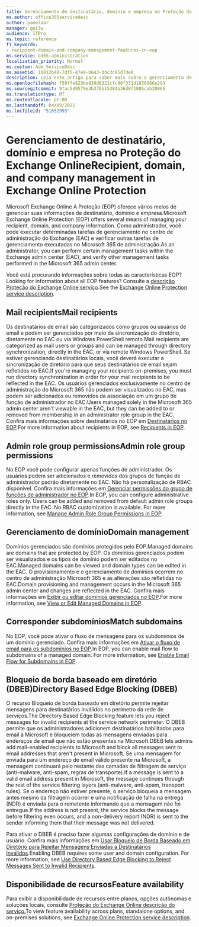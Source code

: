 ```yaml
---
title: Gerenciamento de destinatário, domínio e empresa no Proteção do Exchange Online
ms.author: office365servicedesc
author: pamelaar
manager: gailw
audience: ITPro
ms.topic: reference
f1_keywords:
- recipient-domain-and-company-management-features-in-eop
ms.service: o365-administration
localization_priority: Normal
ms.custom: Adm_ServiceDesc
ms.assetid: 10812b48-7df5-47e9-b643-dbc3c85d7de0
description: Leia este artigo para saber mais sobre o gerenciamento de destinatário, domínio e empresa no Microsoft Exchange Online Protection (EOP).
ms.openlocfilehash: f58ffe829be839d8321cfc98f331d1836986e293
ms.sourcegitcommit: 9fac5d9579e3b370b15384b36d0f1805cab20065
ms.translationtype: MT
ms.contentlocale: pt-BR
ms.lasthandoff: 04/09/2021
ms.locfileid: "51652993"
---
```

# <a name="recipient-domain-and-company-management-in-exchange-online-protection"></a><span data-ttu-id="cd433-103">Gerenciamento de destinatário, domínio e empresa no Proteção do Exchange Online</span><span class="sxs-lookup"><span data-stu-id="cd433-103">Recipient, domain, and company management in Exchange Online Protection</span></span>

<span data-ttu-id="cd433-104">Microsoft Exchange Online A Proteção (EOP) oferece vários meios de gerenciar suas informações de destinatário, domínio e empresa.</span><span class="sxs-lookup"><span data-stu-id="cd433-104">Microsoft Exchange Online Protection (EOP) offers several means of managing your recipient, domain, and company information.</span></span> <span data-ttu-id="cd433-105">Como administrador, você pode executar determinadas tarefas de gerenciamento no centro de administração do Exchange (EAC) e verificar outras tarefas de gerenciamento executadas no Microsoft 365 de administração.</span><span class="sxs-lookup"><span data-stu-id="cd433-105">As an administrator, you can perform certain management tasks within the Exchange admin center (EAC), and verify other management tasks performed in the Microsoft 365 admin center.</span></span>
  
<span data-ttu-id="cd433-106">Você está procurando informações sobre todas as características EOP?</span><span class="sxs-lookup"><span data-stu-id="cd433-106">Looking for information about all EOP features?</span></span> <span data-ttu-id="cd433-107">Consulte a [descrição Proteção do Exchange Online serviço](exchange-online-protection-service-description.md).</span><span class="sxs-lookup"><span data-stu-id="cd433-107">See the [Exchange Online Protection service description](exchange-online-protection-service-description.md).</span></span>
  
## <a name="mail-recipients"></a><span data-ttu-id="cd433-108">Mail recipients</span><span class="sxs-lookup"><span data-stu-id="cd433-108">Mail recipients</span></span>

<span data-ttu-id="cd433-109">Os destinatários de email são categorizados como grupos ou usuários de email e podem ser gerenciados por meio da sincronização do diretório, diretamente no EAC ou via Windows PowerShell remoto.</span><span class="sxs-lookup"><span data-stu-id="cd433-109">Mail recipients are categorized as mail users or groups and can be managed through directory synchronization, directly in the EAC, or via remote Windows PowerShell.</span></span> <span data-ttu-id="cd433-110">Se estiver gerenciando destinatários locais, você deverá executar a sincronização de diretório para que seus destinatários de email sejam refletidos no EAC.</span><span class="sxs-lookup"><span data-stu-id="cd433-110">If you're managing your recipients on-premises, you must run directory synchronization in order for your mail recipients to be reflected in the EAC.</span></span> <span data-ttu-id="cd433-111">Os usuários gerenciados exclusivamente no centro de administração do Microsoft 365 não podem ser visualizados no EAC, mas podem ser adicionados ou removidos da associação em um grupo de função de administrador no EAC.</span><span class="sxs-lookup"><span data-stu-id="cd433-111">Users managed solely in the Microsoft 365 admin center aren't viewable in the EAC, but they can be added to or removed from membership in an administrator role group in the EAC.</span></span> <span data-ttu-id="cd433-112">Confira mais informações sobre destinatários no EOP em [Destinatários no EOP](/microsoft-365/security/office-365-security/manage-recipients-in-eop).</span><span class="sxs-lookup"><span data-stu-id="cd433-112">For more information about recipients in EOP, see [Recipients in EOP](/microsoft-365/security/office-365-security/manage-recipients-in-eop).</span></span>
  
## <a name="admin-role-group-permissions"></a><span data-ttu-id="cd433-113">Admin role group permissions</span><span class="sxs-lookup"><span data-stu-id="cd433-113">Admin role group permissions</span></span>

<span data-ttu-id="cd433-p104">No EOP você pode configurar apenas funções de administrador. Os usuários podem ser adicionados e removidos dos grupos de função de administrador padrão diretamente no EAC. Não há personalização de RBAC disponível. Confira mais informações em [Gerenciar permissões do grupo de funções de administrador no EOP](/microsoft-365/security/office-365-security/manage-admin-role-group-permissions-in-eop).</span><span class="sxs-lookup"><span data-stu-id="cd433-p104">In EOP, you can configure administrative roles only. Users can be added and removed from default admin role groups directly in the EAC. No RBAC customization is available. For more information, see [Manage Admin Role Group Permissions in EOP](/microsoft-365/security/office-365-security/manage-admin-role-group-permissions-in-eop).</span></span>
  
## <a name="domain-management"></a><span data-ttu-id="cd433-118">Gerenciamento de domínio</span><span class="sxs-lookup"><span data-stu-id="cd433-118">Domain management</span></span>

<span data-ttu-id="cd433-119">Domínios gerenciados são domínios protegidos pelo EOP.</span><span class="sxs-lookup"><span data-stu-id="cd433-119">Managed domains are domains that are protected by EOP.</span></span> <span data-ttu-id="cd433-120">Os domínios gerenciados podem ser visualizados e os tipos de domínio podem ser editados no EAC.</span><span class="sxs-lookup"><span data-stu-id="cd433-120">Managed domains can be viewed and domain types can be edited in the EAC.</span></span> <span data-ttu-id="cd433-121">O provisionamento e o gerenciamento de domínios ocorrem no centro de administração Microsoft 365 e as alterações são refletidas no EAC.</span><span class="sxs-lookup"><span data-stu-id="cd433-121">Domain provisioning and management occurs in the Microsoft 365 admin center and changes are reflected in the EAC.</span></span> <span data-ttu-id="cd433-122">Confira mais informações em [Exibir ou editar domínios gerenciados no EOP](/microsoft-365/security/office-365-security/exchange-online-protection-overview).</span><span class="sxs-lookup"><span data-stu-id="cd433-122">For more information, see [View or Edit Managed Domains in EOP](/microsoft-365/security/office-365-security/exchange-online-protection-overview).</span></span>
  
## <a name="match-subdomains"></a><span data-ttu-id="cd433-123">Corresponder subdomínios</span><span class="sxs-lookup"><span data-stu-id="cd433-123">Match subdomains</span></span>

<span data-ttu-id="cd433-p106">No EOP, você pode ativar o fluxo de mensagens para os subdomínios de um domínio gerenciado. Confira mais informações em [Ativar o fluxo de email para os subdomínios no EOP](/microsoft-365/security/office-365-security/mail-flow-in-eop).</span><span class="sxs-lookup"><span data-stu-id="cd433-p106">In EOP, you can enable mail flow to subdomains of a managed domain. For more information, see [Enable Email Flow for Subdomains in EOP](/microsoft-365/security/office-365-security/mail-flow-in-eop).</span></span> 
  
## <a name="directory-based-edge-blocking-dbeb"></a><span data-ttu-id="cd433-126">Bloqueio de borda baseado em diretório (DBEB)</span><span class="sxs-lookup"><span data-stu-id="cd433-126">Directory Based Edge Blocking (DBEB)</span></span>

<span data-ttu-id="cd433-127">O recurso Bloqueio de borda baseado em diretório permite rejeitar mensagens para destinatários inválidos no perímetro da rede de serviços.</span><span class="sxs-lookup"><span data-stu-id="cd433-127">The Directory Based Edge Blocking feature lets you reject messages for invalid recipients at the service network perimeter.</span></span> <span data-ttu-id="cd433-128">O DBEB permite que os administradores adicionem destinatários habilitados para email à Microsoft e bloqueiem todas as mensagens enviadas para endereços de email que não estão presentes na Microsoft.</span><span class="sxs-lookup"><span data-stu-id="cd433-128">DBEB lets admins add mail-enabled recipients to Microsoft and block all messages sent to email addresses that aren't present in Microsoft.</span></span> <span data-ttu-id="cd433-129">Se uma mensagem for enviada para um endereço de email válido presente na Microsoft, a mensagem continuará pelo restante das camadas de filtragem de serviço (anti-malware, anti-spam, regras de transporte).</span><span class="sxs-lookup"><span data-stu-id="cd433-129">If a message is sent to a valid email address present in Microsoft, the message continues through the rest of the service filtering layers (anti-malware, anti-spam, transport rules).</span></span> <span data-ttu-id="cd433-130">Se o endereço não estiver presente, o serviço bloqueia a mensagem antes mesmo da filtragem ocorrer e uma notificação de falha na entrega (NDR) é enviada para o remetente informando que a mensagem não foi entregue.</span><span class="sxs-lookup"><span data-stu-id="cd433-130">If the address is not present, the service blocks the message before filtering even occurs, and a non-delivery report (NDR) is sent to the sender informing them that their message was not delivered.</span></span> 
  
<span data-ttu-id="cd433-p108">Para ativar o DBEB é preciso fazer algumas configurações de domínio e de usuário. Confira mais informações em [Usar Bloqueio de Borda Baseado em Diretório para Rejeitar Mensagens Enviadas a Destinatários Inválidos](/exchange/mail-flow-best-practices/use-directory-based-edge-blocking).</span><span class="sxs-lookup"><span data-stu-id="cd433-p108">Enabling DBEB requires some user and domain configuration. For more information, see [Use Directory Based Edge Blocking to Reject Messages Sent to Invalid Recipients](/exchange/mail-flow-best-practices/use-directory-based-edge-blocking).</span></span>
  
## <a name="feature-availability"></a><span data-ttu-id="cd433-133">Disponibilidade de recursos</span><span class="sxs-lookup"><span data-stu-id="cd433-133">Feature availability</span></span>

<span data-ttu-id="cd433-134">Para exibir a disponibilidade de recursos entre planos, opções autônomas e soluções locais, consulte [Proteção do Exchange Online descrição do serviço.](exchange-online-protection-service-description.md)</span><span class="sxs-lookup"><span data-stu-id="cd433-134">To view feature availability across plans, standalone options, and on-premises solutions, see [Exchange Online Protection service description](exchange-online-protection-service-description.md).</span></span>